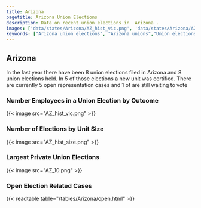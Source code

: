 ```yaml
---
title: Arizona
pagetitle: Arizona Union Elections
description: Data on recent union elections in  Arizona .
images: ['data/states/Arizona/AZ_hist_vic.png', 'data/states/Arizona/AZ_hist_size.png', 'data/states/Arizona/AZ_10.png']
keywords: ["Arizona union elections", "Arizona unions","Union elections"]
---
```

##  Arizona

In the last year there have been 8 union elections filed in Arizona and 8 union elections held. In 5 of those elections a new unit was certified. There are currently 5 open representation cases and 1 of are still waiting to vote

### Number Employees in a Union Election by Outcome
{{< image src="AZ_hist_vic.png" >}}

### Number of Elections by Unit Size
{{< image src="AZ_hist_size.png" >}}

### Largest Private Union Elections
{{< image src="AZ_10.png" >}}

### Open Election Related Cases
{{< readtable table="/tables/Arizona/open.html" >}}

